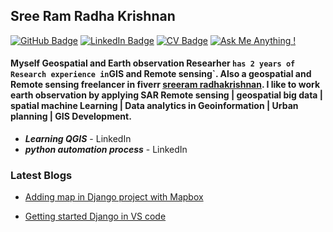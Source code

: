 ## Sree Ram  Radha Krishnan
[![GitHub Badge](https://img.shields.io/github/followers/sreeram-radhakrishnan?style=social)](https://github.com/sreeram-radhakrishnan?tab=followers)
[![LinkedIn Badge](https://img.shields.io/badge/My-LinkedIn-blue)](www.linkedin.com/in/sree-ram-radha-krishnan)
[![CV Badge](https://img.shields.io/badge/My-CV-critical)](https://drive.google.com/file/d/1GwgkrawTae3kcnqDoeWuaIlM92PHkBmb/view?usp=sharing)
[![Ask Me Anything !](https://img.shields.io/badge/Ask%20me-anything-1abc9c.svg)](https://GitHub.com/sreeram-radhakrishnan)


#### Myself Geospatial and Earth observation Researher ` has 2 years of Research experience in `GIS and Remote sensing`. Also a geospatial and Remote sensing freelancer in fiverr [sreeram radhakrishnan](https://www.fiverr.com/sreeram720?up_rollout=true). I like to work earth observation by applying SAR Remote sensing | geospatial big data | spatial machine Learning | Data analytics in Geoinformation | Urban planning | GIS Development.

* _**Learning QGIS**_ - LinkedIn
* _**python automation process**_ - LinkedIn

### Latest Blogs

* [Adding map in Django project with Mapbox](https://kishoreraam1997.blogspot.com/2020/10/adding-map-in-our-django-project-with.html)

* [Getting started Django in VS code](https://kishoreraam1997.blogspot.com/2020/10/getting-started-django-in-vs-code.html)


